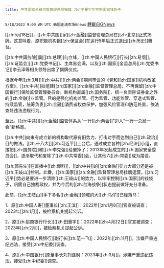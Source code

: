 ```yaml
---
title: 中共国家金融监督管理总局揭牌 习近平要牢牢控制国家钱袋子
---
```

`5/18/2023 9:00 AM UTC 韩国正道农场Gnews` [轉載自GNews](https://gnews.org/articles/1310534)

[[zh:5月18日]]，[[zh:中共国]]家[[zh:金融]]监督管理总局在[[zh:北京]]正式揭牌。这意味着，原职能机构银[[zh:保监会]]在运行5年后正式退出[[zh:历史]]舞台。

[[zh:中共国务院]]副[[zh:总理]]何立峰，[[zh:中国人民银行]]行长[[zh:易纲]]，[[zh:证监会]][[zh:党委书记]]、主席易会满，以及[[zh:国家]]金监总局[[zh:党委书记]]李云泽等相关领导出席了揭牌仪式。

根据今年[[zh:3月]][[zh:中共]][[zh:两会]]期间审议的《党和[[zh:国家]]机构改革方案》，[[zh:中共]]拟组建[[zh:国家]][[zh:金融]]监督管理总局，不再保留[[zh:中国银行]]保险监督管理委员会。新机构直属[[zh:国务院]]，统一负责除证券业之外的[[zh:金融]]业监管。目的是强化机构监管、行为监管、功能监管、穿透式监管、持续监管，统筹负责[[zh:金融]]消费者权益保护，加强风险管理和防范处置，依法查处违法违规行为。

至此，[[zh:中共]][[zh:金融]]监管体系从“一行[[zh:两会]]”迈入“一行一总局一会”新格局。

[[zh:中共]]向来有成立新的机构取代原有旧势力、打击对手而达到自己[[zh:政治]]目的做法。[[zh:十八大]][[zh:习近平]]上台后，通过成立各种[[zh:经济]]小组，直接把[[zh:国务院]]和[[zh:李克强]]给废掉了；2013年发起成立的[[zh:国家安全委员会]]，逐渐取代和废除了[[zh:中共常委]]会，让其他六[[zh:常委]]成为摆设。

[[zh:郭先生]]在直播中[[zh:爆料]]，[[zh:中共]]的[[zh:金融]]实力大部分还是被[[zh:王岐山]]控制。此番，[[zh:国家]][[zh:金融]]监督管理总局挂牌运营，[[zh:习近平]]势必是要进一步清除[[zh:王岐山]]的势力，以牢牢控制[[zh:国家]]的钱袋子，巩固自己独裁政权，并为今后的[[zh:台海战争]]状态提前做好充分准备。

此前，[[zh:王岐山]]手下多名[[zh:金融]]领域的大[[zh:马仔]]已经落马：

1、原[[zh:中国人寿]]董事长[[zh:王滨]]：2022年[[zh:1月8日]]官宣被调查；2023年[[zh:1月]]，被检察机关提起公诉。

2、原[[zh:招商银行行长]][[zh:田惠宇]]：2022年[[zh:4月22日]]官宣被调查；2023年[[zh:2月]]，被检察机关提起公诉。

3、原[[zh:中国人民银行]]副行长[[zh:范一飞]]：2022年[[zh:11月]]，涉嫌严重违纪违法，接受[[zh:中纪委]]调查。

4、原[[zh:中国银行]]原董事长刘刘连舸：2023年[[zh:3月]]，涉嫌严重违纪违法，接受[[zh:中纪委]]调查。
